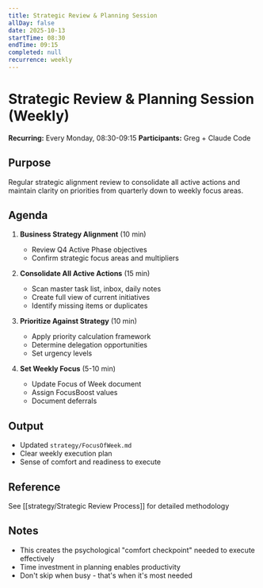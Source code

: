 ```yaml
---
title: Strategic Review & Planning Session
allDay: false
date: 2025-10-13
startTime: 08:30
endTime: 09:15
completed: null
recurrence: weekly
---
```


# Strategic Review & Planning Session (Weekly)

**Recurring:** Every Monday, 08:30-09:15
**Participants:** Greg + Claude Code

## Purpose
Regular strategic alignment review to consolidate all active actions and maintain clarity on priorities from quarterly down to weekly focus areas.

## Agenda
1. **Business Strategy Alignment** (10 min)
   - Review Q4 Active Phase objectives
   - Confirm strategic focus areas and multipliers

2. **Consolidate All Active Actions** (15 min)
   - Scan master task list, inbox, daily notes
   - Create full view of current initiatives
   - Identify missing items or duplicates

3. **Prioritize Against Strategy** (10 min)
   - Apply priority calculation framework
   - Determine delegation opportunities
   - Set urgency levels

4. **Set Weekly Focus** (5-10 min)
   - Update Focus of Week document
   - Assign FocusBoost values
   - Document deferrals

## Output
- Updated `strategy/FocusOfWeek.md`
- Clear weekly execution plan
- Sense of comfort and readiness to execute

## Reference
See [[strategy/Strategic Review Process]] for detailed methodology

## Notes
- This creates the psychological "comfort checkpoint" needed to execute effectively
- Time investment in planning enables productivity
- Don't skip when busy - that's when it's most needed
